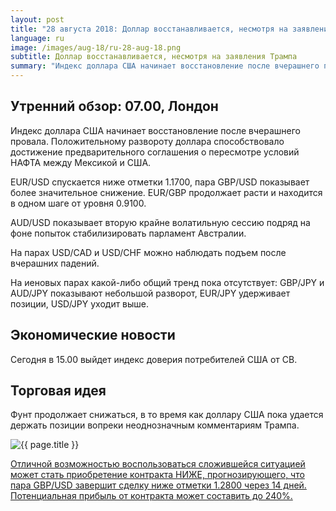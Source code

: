 ```yaml
---
layout: post
title: "28 августа 2018: Доллар восстанавливается, несмотря на заявления Трампа"
language: ru
image: /images/aug-18/ru-28-aug-18.png
subtitle: Доллар восстанавливается, несмотря на заявления Трампа
summary: "Индекс доллара США начинает восстановление после вчерашнего провала. Положительному развороту доллара способствовало достижение предварительного соглашения о пересмотре условий НАФТА между Мексикой и США"
---
```

## Утренний обзор: 07.00, Лондон
 
Индекс доллара США начинает восстановление после вчерашнего провала. Положительному развороту доллара способствовало достижение предварительного соглашения о пересмотре условий НАФТА между Мексикой и США.

EUR/USD спускается ниже отметки 1.1700, пара GBP/USD показывает более значительное снижение. EUR/GBP продолжает расти и находится в одном шаге от уровня 0.9100.

AUD/USD показывает вторую крайне волатильную сессию подряд на фоне попыток стабилизировать парламент Австралии.

На парах USD/CAD и USD/CHF можно наблюдать подъем после вчерашних падений.

На иеновых парах какой-либо общий тренд пока отсутствует: GBP/JPY и AUD/JPY показывают небольшой разворот, EUR/JPY удерживает позиции, USD/JPY уходит выше.
 
## Экономические новости
 
Сегодня в 15.00 выйдет индекс доверия потребителей США от СВ.
 
## Торговая идея
 
Фунт продолжает снижаться, в то время как доллару США пока удается держать позиции вопреки неоднозначным комментариям Трампа.

<img src="{{ site.url }}/images/aug-18/ru-28-aug-18.png" alt="{{ page.title }}"  title="{{ page.title }}">

<a href="%LINK%%?currency=USD&market=forex&underlying=frxGBPUSD&formname=higherlower&duration_amount=14&duration_units=d&amount=10&amount_type=stake&expiry_type=duration&barrier=1.2800" target="_blank">Отличной возможностью воспользоваться сложившейся ситуацией может стать приобретение контракта НИЖЕ, прогнозирующего, что пара GBP/USD завершит сделку ниже отметки 1.2800 через 14 дней. Потенциальная прибыль от контракта может составить до 240%.</a>
